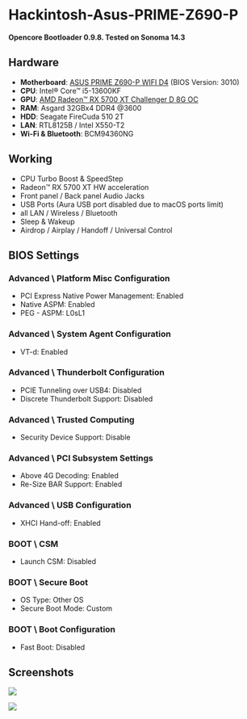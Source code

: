 # Hackintosh-Asus-PRIME-Z690-P

**Opencore Bootloader 0.9.8. Tested on Sonoma 14.3**


## Hardware
* **Motherboard**: [ASUS PRIME Z690-P WIFI D4](https://www.asus.com/motherboards-components/motherboards/prime/prime-z690-p-wifi-d4/) (BIOS Version: 3010)
* **CPU**:  Intel® Core™ i5-13600KF
* **GPU**: [AMD Radeon™ RX 5700 XT Challenger D 8G OC](https://www.asrock.com/Graphics-Card/AMD/Radeon%20RX%205700%20XT%20Challenger%20D%208G%20OC/)
* **RAM**: Asgard 32GBx4 DDR4 @3600 
* **HDD**: Seagate FireCuda 510 2T
* **LAN**: RTL8125B / Intel X550-T2
* **Wi-Fi & Bluetooth**: BCM94360NG


## Working
* CPU Turbo Boost & SpeedStep
* Radeon™ RX 5700 XT HW acceleration
* Front panel / Back panel Audio Jacks
* USB Ports (Aura USB port disabled due to macOS ports limit)
* all LAN / Wireless / Bluetooth
* Sleep & Wakeup
* Airdrop / Airplay / Handoff / Universal Control

## BIOS Settings
### Advanced \ Platform Misc Configuration
* PCI Express Native Power Management: Enabled
* Native ASPM: Enabled
* PEG - ASPM: L0sL1
### Advanced \ System Agent Configuration
* VT-d: Enabled
### Advanced \ Thunderbolt Configuration
* PCIE Tunneling over USB4: Disabled
* Discrete Thunderbolt Support: Disabled
### Advanced \ Trusted Computing
* Security Device Support: Disable
### Advanced \ PCI Subsystem Settings
* Above 4G Decoding: Enabled
* Re-Size BAR Support: Enabled
### Advanced \ USB Configuration
* XHCI Hand-off: Enabled

### BOOT \ CSM
* Launch CSM: Disabled
### BOOT \ Secure Boot
* OS Type: Other OS
* Secure Boot Mode: Custom
### BOOT \ Boot Configuration
* Fast Boot: Disabled

  
## Screenshots
![](https://github.com/webleon/Hackintosh-Asus-PRIME-Z690-P/blob/main/images/systeminfo.png)

![](https://github.com/webleon/Hackintosh-Asus-PRIME-Z690-P/blob/main/images/geekbench6.png)
